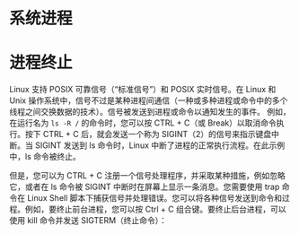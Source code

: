 # 系统进程

# 进程终止

Linux 支持 POSIX 可靠信号（“标准信号”）和 POSIX 实时信号。在 Linux 和 Unix 操作系统中，信号不过是某种进程间通信（一种或多种进程或命令中的多个线程之间交换数据的技术）。信号被发送到进程或命令以通知发生的事件。
例如，在运行名为 `ls -R /` 的命令时，您可以按 CTRL + C（或 Break）以取消命令执行。按下 CTRL + C 后，就会发送一个称为 SIGINT（2）的信号来指示键盘中断。当 SIGINT 发送到 ls 命令时，Linux 中断了进程的正常执行流程。在此示例中，ls 命令被终止。

但是，您可以为 CTRL + C 注册一个信号处理程序，并采取某种措施，例如忽略它，或者在 ls 命令被 SIGINT 中断时在屏幕上显示一条消息。您需要使用 trap 命令在 Linux Shell 脚本下捕获信号并处理错误。您可以将各种信号发送到命令和过程。例如，要终止前台进程，您可以按 Ctrl + C 组合键。要终止后台进程，可以使用 kill 命令并发送 SIGTERM（终止命令）：
